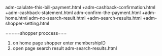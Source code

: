 adm-calulate-this-bill-payment.html
+adm-cashback-confirmation.html
+adm-cashback-statement.html
adm-confirm-the-payment.html
+adm-home.html
adm-no-search-result.html
+adm-search-results.html
+adm-shopper-setting.html

=====shopper proccess===
1. on home page shopper enter membershipID
2. open page search result adm-search-results.html

